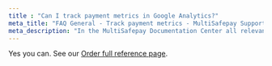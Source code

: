 ```yaml
---
title : "Can I track payment metrics in Google Analytics?"
meta_title: "FAQ General - Track payment metrics - MultiSafepay Support"
meta_description: "In the MultiSafepay Documentation Center all relevant information regarding our Plugins and API. As well as Support pages for Payment Method, Tools and General Questions. You can also find the contact details of our Support Team and Integration Team."
---
```

Yes you can. See our [Order full reference page](/api/#order-full-reference).
